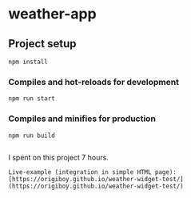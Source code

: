 # weather-app

## Project setup
```
npm install
```

### Compiles and hot-reloads for development
```
npm run start
```

### Compiles and minifies for production
```
npm run build
```

```
```
I spent on this project 7 hours.
```
Live-example (integration in simple HTML page): 
[https://origiboy.github.io/weather-widget-test/](https://origiboy.github.io/weather-widget-test/)
